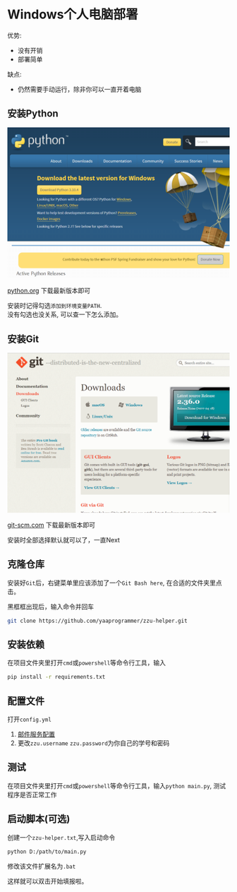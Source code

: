 # Windows个人电脑部署

优势:

- 没有开销
- 部署简单

缺点:

- 仍然需要手动运行，除非你可以一直开着电脑

## 安装Python

![download python](./image/windows-step-1.png)

[python.org](https://www.python.org/downloads/) 下载最新版本即可

安装时记得勾选`添加到环境变量PATH`.  
没有勾选也没关系, 可以查一下怎么添加。

## 安装Git

![download git](image/windows-step-2.png)

[git-scm.com](https://git-scm.com/downloads) 下载最新版本即可

安装时全部选择默认就可以了，一直Next

## 克隆仓库

安装好`Git`后，右键菜单里应该添加了一个`Git Bash here`, 在合适的文件夹里点击。

黑框框出现后，输入命令并回车

```bash
git clone https://github.com/yaaprogrammer/zzu-helper.git
```

## 安装依赖

在项目文件夹里打开`cmd`或`powershell`等命令行工具，输入

```bash
pip install -r requirements.txt
```

## 配置文件

打开`config.yml`

1. [邮件服务配置](./mail-settings.md)
2. 更改`zzu.username` `zzu.password`为你自己的学号和密码

## 测试

在项目文件夹里打开`cmd`或`powershell`等命令行工具，输入`python main.py`, 测试程序是否正常工作

## 启动脚本(可选)

创建一个`zzu-helper.txt`,写入启动命令

```bash
python D:/path/to/main.py
```

修改该文件扩展名为`.bat`

这样就可以双击开始填报啦。
